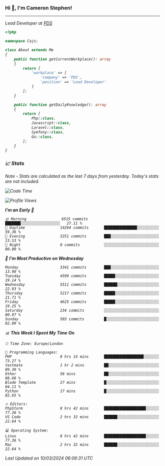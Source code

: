 ### Hi 👋, I'm Cameron Stephen!
<hr>
<p><em>Lead Developer at <a href="https://prindatasolutions.co.uk">PDS</a></p>


```php
<?php

namespace Cajs;

class About extends Me
{
    public function getCurrentWorkplace(): array
    {
        return [
            'workplace' => [
                'company' => 'PDS',
                'position' => 'Lead Developer'
            ]
        ];
    }

    public function getDailyKnowledge(): array
    {
        return [
            Php::class,
            Javascript::class,
            Laravel::class,
            Symfony::class,
            Go::class,
        ];
    }
}
```

### 📈 Stats
<p><em>Note - Stats are calculated as the last 7 days from yesterday. Today's stats are not included.</em></p>


<!--START_SECTION:waka-->
![Code Time](http://img.shields.io/badge/Code%20Time-3%2C725%20hrs%208%20mins-blue)

![Profile Views](http://img.shields.io/badge/Profile%20Views-0-blue)

**I'm an Early 🐤** 

```text
🌞 Morning                6515 commits        ███████░░░░░░░░░░░░░░░░░░   27.11 % 
🌆 Daytime                14264 commits       ███████████████░░░░░░░░░░   59.36 % 
🌃 Evening                3251 commits        ███░░░░░░░░░░░░░░░░░░░░░░   13.53 % 
🌙 Night                  0 commits           ░░░░░░░░░░░░░░░░░░░░░░░░░   00.00 % 
```
📅 **I'm Most Productive on Wednesday** 

```text
Monday                   3341 commits        ███░░░░░░░░░░░░░░░░░░░░░░   13.90 % 
Tuesday                  4599 commits        █████░░░░░░░░░░░░░░░░░░░░   19.14 % 
Wednesday                5511 commits        ██████░░░░░░░░░░░░░░░░░░░   22.93 % 
Thursday                 5217 commits        █████░░░░░░░░░░░░░░░░░░░░   21.71 % 
Friday                   4625 commits        █████░░░░░░░░░░░░░░░░░░░░   19.25 % 
Saturday                 234 commits         ░░░░░░░░░░░░░░░░░░░░░░░░░   00.97 % 
Sunday                   503 commits         █░░░░░░░░░░░░░░░░░░░░░░░░   02.09 % 
```


📊 **This Week I Spent My Time On** 

```text
🕑︎ Time Zone: Europe/London

💬 Programming Languages: 
PHP                      8 hrs 14 mins       ██████████████████░░░░░░░   73.27 % 
textmate                 1 hr 2 mins         ██░░░░░░░░░░░░░░░░░░░░░░░   09.30 % 
Other                    58 mins             ██░░░░░░░░░░░░░░░░░░░░░░░   08.68 % 
Blade Template           27 mins             █░░░░░░░░░░░░░░░░░░░░░░░░   04.11 % 
Python                   17 mins             █░░░░░░░░░░░░░░░░░░░░░░░░   02.65 % 

🔥 Editors: 
PhpStorm                 8 hrs 42 mins       ███████████████████░░░░░░   77.36 % 
VS Code                  2 hrs 32 mins       ██████░░░░░░░░░░░░░░░░░░░   22.64 % 

💻 Operating System: 
Linux                    8 hrs 42 mins       ███████████████████░░░░░░   77.36 % 
Mac                      2 hrs 32 mins       ██████░░░░░░░░░░░░░░░░░░░   22.64 % 
```


 Last Updated on 10/03/2024 06:06:31 UTC
<!--END_SECTION:waka-->

